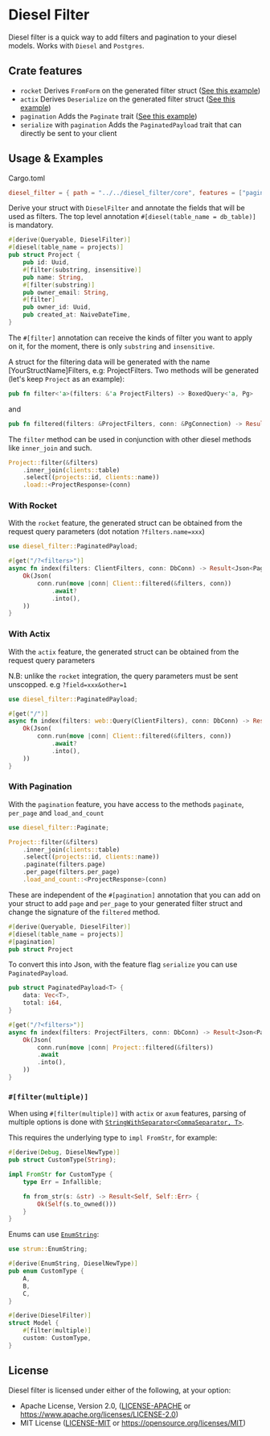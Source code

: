 # Diesel Filter

Diesel filter is a quick way to add filters and pagination to your diesel models.
Works with `Diesel` and `Postgres`.

## Crate features

- `rocket` Derives `FromForm` on the generated filter struct ([See this example](#with-rocket))
- `actix` Derives `Deserialize` on the generated filter struct ([See this example](#with-actix))
- `pagination` Adds the `Paginate` trait ([See this example](#with-pagination))
- `serialize` with `pagination` Adds the `PaginatedPayload` trait that can directly be sent to your client

## Usage & Examples

Cargo.toml
```toml
diesel_filter = { path = "../../diesel_filter/core", features = ["pagination", "serialize", "rocket"] }
```

Derive your struct with `DieselFilter` and annotate the fields that will be used as filters.
The top level annotation `#[diesel(table_name = db_table)]` is mandatory.

```rust
#[derive(Queryable, DieselFilter)]
#[diesel(table_name = projects)]
pub struct Project {
    pub id: Uuid,
    #[filter(substring, insensitive)]
    pub name: String,
    #[filter(substring)]
    pub owner_email: String,
    #[filter]
    pub owner_id: Uuid,
    pub created_at: NaiveDateTime,
}

```

The `#[filter]` annotation can receive the kinds of filter you want to apply on it, for the moment, there is only `substring` and `insensitive`.

A struct for the filtering data will be generated with the name [YourStructName]Filters, e.g: ProjectFilters.
Two methods will be generated (let's keep `Project` as an example):

```rust
pub fn filter<'a>(filters: &'a ProjectFilters) -> BoxedQuery<'a, Pg>
```

and

```rust
pub fn filtered(filters: &ProjectFilters, conn: &PgConnection) -> Result<Vec<Project>, Error>
```

The `filter` method can be used in conjunction with other diesel methods like `inner_join` and such.

```rust
Project::filter(&filters)
    .inner_join(clients::table)
    .select((projects::id, clients::name))
    .load::<ProjectResponse>(conn)
```

### With Rocket

With the `rocket` feature, the generated struct can be obtained from the request query parameters (dot notation `?filters.name=xxx`)

```rust
use diesel_filter::PaginatedPayload;

#[get("/?<filters>")]
async fn index(filters: ClientFilters, conn: DbConn) -> Result<Json<PaginatedPayload<Client>>, Error> {
    Ok(Json(
        conn.run(move |conn| Client::filtered(&filters, conn))
            .await?
            .into(),
    ))
}

```

### With Actix

With the `actix` feature, the generated struct can be obtained from the request query parameters

N.B: unlike the `rocket` integration, the query parameters must be sent unscopped. e.g `?field=xxx&other=1`

```rust
use diesel_filter::PaginatedPayload;

#[get("/")]
async fn index(filters: web::Query(ClientFilters), conn: DbConn) -> Result<Json<PaginatedPayload<Client>>, Error> {
    Ok(Json(
        conn.run(move |conn| Client::filtered(&filters, conn))
            .await?
            .into(),
    ))
}

```

### With Pagination

With the `pagination` feature, you have access to the methods `paginate`, `per_page` and `load_and_count`

```rust
use diesel_filter::Paginate;

Project::filter(&filters)
    .inner_join(clients::table)
    .select((projects::id, clients::name))
    .paginate(filters.page)
    .per_page(filters.per_page)
    .load_and_count::<ProjectResponse>(conn)
```

These are independent of the `#[pagination]` annotation that you can add on your struct to add `page` and `per_page` to your generated filter struct and change the signature of the `filtered` method.

```rust
#[derive(Queryable, DieselFilter)]
#[diesel(table_name = projects)]
#[pagination]
pub struct Project
```

To convert this into Json, with the feature flag `serialize` you can use `PaginatedPayload`.

```rust
pub struct PaginatedPayload<T> {
    data: Vec<T>,
    total: i64,
}
```

```rust
#[get("/?<filters>")]
async fn index(filters: ProjectFilters, conn: DbConn) -> Result<Json<PaginatedPayload<Project>>, Error> {
    Ok(Json(
        conn.run(move |conn| Project::filtered(&filters))
        .await
        .into(),
    ))
}
```

### `#[filter(multiple)]`

When using `#[filter(multiple)]` with `actix` or `axum` features, parsing of multiple options is done with [`StringWithSeparator<CommaSeparator, T>`](https://docs.rs/serde_with/latest/serde_with/struct.StringWithSeparator.html).

This requires the underlying type to `impl FromStr`, for example:

```rust
#[derive(Debug, DieselNewType)]
pub struct CustomType(String);

impl FromStr for CustomType {
    type Err = Infallible;

    fn from_str(s: &str) -> Result<Self, Self::Err> {
        Ok(Self(s.to_owned()))
    }
}
```

Enums can use [`EnumString`](https://docs.rs/strum/latest/strum/derive.EnumString.html):

```rust
use strum::EnumString;

#[derive(EnumString, DieselNewType)]
pub enum CustomType {
    A,
    B,
    C,
}

#[derive(DieselFilter)]
struct Model {
    #[filter(multiple)]
    custom: CustomType,
}
```

## License

Diesel filter is licensed under either of the following, at your option:

 * Apache License, Version 2.0, ([LICENSE-APACHE](LICENSE-APACHE) or https://www.apache.org/licenses/LICENSE-2.0)
 * MIT License ([LICENSE-MIT](LICENSE-MIT) or https://opensource.org/licenses/MIT)
